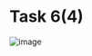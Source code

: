 # Task 6(4)
![image](https://user-images.githubusercontent.com/90478530/172493496-87dd148d-2e11-4933-b4ce-783302124f9f.png)
